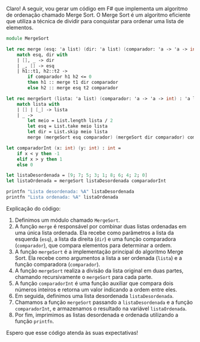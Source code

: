 Claro! A seguir, vou gerar um código em F# que implementa um algoritmo de ordenação chamado Merge Sort. O Merge Sort é um algoritmo eficiente que utiliza a técnica de dividir para conquistar para ordenar uma lista de elementos.

```fsharp
module MergeSort

let rec merge (esq: 'a list) (dir: 'a list) (comparador: 'a -> 'a -> int) : 'a list =
    match esq, dir with
    | [], _ -> dir
    | _, [] -> esq
    | h1::t1, h2::t2 ->
        if comparador h1 h2 <= 0
        then h1 :: merge t1 dir comparador
        else h2 :: merge esq t2 comparador

let rec mergeSort (lista: 'a list) (comparador: 'a -> 'a -> int) : 'a list =
    match lista with
    | [] | [_] -> lista
    | _ ->
        let meio = List.length lista / 2
        let esq = List.take meio lista
        let dir = List.skip meio lista
        merge (mergeSort esq comparador) (mergeSort dir comparador) comparador

let comparadorInt (x: int) (y: int) : int =
    if x < y then -1
    elif x > y then 1
    else 0

let listaDesordenada = [9; 7; 5; 3; 1; 8; 6; 4; 2; 0]
let listaOrdenada = mergeSort listaDesordenada comparadorInt

printfn "Lista desordenada: %A" listaDesordenada
printfn "Lista ordenada: %A" listaOrdenada
```

Explicação do código:

1. Definimos um módulo chamado `MergeSort`.
2. A função `merge` é responsável por combinar duas listas ordenadas em uma única lista ordenada. Ela recebe como parâmetros a lista da esquerda (`esq`), a lista da direita (`dir`) e uma função comparadora (`comparador`), que compara elementos para determinar a ordem.
3. A função `mergeSort` é a implementação principal do algoritmo Merge Sort. Ela recebe como argumentos a lista a ser ordenada (`lista`) e a função comparadora (`comparador`).
4. A função `mergeSort` realiza a divisão da lista original em duas partes, chamando recursivamente o `mergeSort` para cada parte.
5. A função `comparadorInt` é uma função auxiliar que compara dois números inteiros e retorna um valor indicando a ordem entre eles.
6. Em seguida, definimos uma lista desordenada `listaDesordenada`.
7. Chamamos a função `mergeSort` passando a `listaDesordenada` e a função `comparadorInt`, e armazenamos o resultado na variável `listaOrdenada`.
8. Por fim, imprimimos as listas desordenada e ordenada utilizando a função `printfn`.

Espero que esse código atenda às suas expectativas!